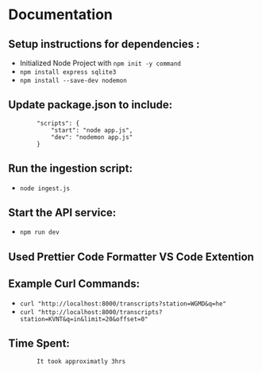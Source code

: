 # Documentation
## Setup instructions for dependencies :
- Initialized Node Project with `npm init -y command`
- `npm install express sqlite3`
- `npm install --save-dev nodemon`
## Update package.json to include:
            "scripts": {
                "start": "node app.js",
                "dev": "nodemon app.js"
            }
## Run the ingestion script:
- `node ingest.js`
## Start the API service:
- `npm run dev`
## Used Prettier Code Formatter VS Code Extention
## Example Curl Commands:
- `curl "http://localhost:8000/transcripts?station=WGMD&q=he"`
- `curl "http://localhost:8000/transcripts?station=KVNT&q=in&limit=20&offset=0"`
## Time Spent: 
            It took approximatly 3hrs

